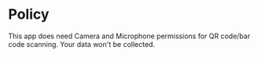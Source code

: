 <h1>Policy</h1>
This app does need Camera and Microphone permissions for QR code/bar code scanning.
Your data won't be collected.
